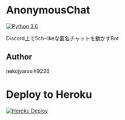 # AnonymousChat

[![Python 3.6](https://img.shields.io/badge/python-3.6-blue.svg)](https://www.python.org/downloads/release/python-360/)

Discord上で5ch-likeな匿名チャットを動かすBot


## Author

nekojyarasi#9236


# Deploy to Heroku

[![Heroku Deploy](https://www.herokucdn.com/deploy/button.png)](https://heroku.com/deploy)
